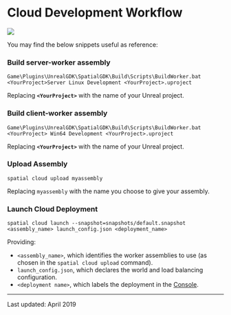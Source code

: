 # Cloud Development Workflow

<!-- This is a live embed of a google drawing -->

<img src="https://docs.google.com/drawings/d/e/2PACX-1vQRmK7TxLji8pT7erPl54hqMMMDsdosZY1OZ2wuPYLQ23dWIrx86qCHggEeq-XasTCsqRe40fCKQvKN/pub?w=758&amp;h=1162">

You may find the below snippets useful as reference:

### Build server-worker assembly

```
Game\Plugins\UnrealGDK\SpatialGDK\Build\Scripts\BuildWorker.bat <YourProject>Server Linux Development <YourProject>.uproject
```

Replacing **`<YourProject>`** with the name of your Unreal project.

### Build client-worker assembly

```
Game\Plugins\UnrealGDK\SpatialGDK\Build\Scripts\BuildWorker.bat <YourProject> Win64 Development <YourProject>.uproject
```

Replacing **`<YourProject>`** with the name of your Unreal project.

### Upload Assembly

```
spatial cloud upload myassembly
```

Replacing `myassembly` with the name you choose to give your assembly.

### Launch Cloud Deployment

```
spatial cloud launch --snapshot=snapshots/default.snapshot <assembly_name> launch_config.json <deployment_name>
```

Providing:

* `<assembly_name>`, which identifies the worker assemblies to use (as chosen in the `spatial cloud upload` command).
* `launch_config.json`, which declares the world and load balancing configuration.
* `<deployment name>`, which labels the deployment in the [Console](https://console.improbable.io).

----

Last updated: April 2019